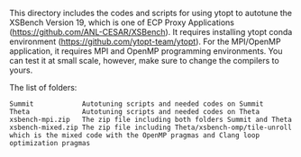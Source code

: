 This directory includes the codes and scripts for using ytopt to autotune the XSBench Version 19, which is one of ECP Proxy Applications 
(https://github.com/ANL-CESAR/XSBench). It requires installing ytopt conda environment (https://github.com/ytopt-team/ytopt). For the MPI/OpenMP application, it requires MPI and OpenMP programming environments. You can test it at small scale, 
however, make sure to change the compilers to yours.

The list of folders:
```
Summit            Autotuning scripts and needed codes on Summit
Theta             Autotuning scripts and needed codes on Theta
xsbench-mpi.zip   The zip file including both folders Summit and Theta
xsbench-mixed.zip The zip file including Theta/xsbench-omp/tile-unroll which is the mixed code with the OpenMP pragmas and Clang loop optimization pragmas
```
